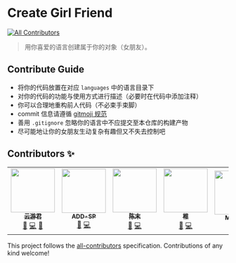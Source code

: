 # Create Girl Friend

<!-- ALL-CONTRIBUTORS-BADGE:START - Do not remove or modify this section -->
[![All Contributors](https://img.shields.io/badge/all_contributors-5-orange.svg?style=flat-square)](#contributors-)
<!-- ALL-CONTRIBUTORS-BADGE:END -->

> 用你喜爱的语言创建属于你的对象（女朋友）。

## Contribute Guide

- 将你的代码放置在对应 `languages` 中的语言目录下
- 对你的代码的功能与使用方式进行描述（必要时在代码中添加注释）
- 你可以合理地重构前人代码（不必束手束脚）
- commit 信息请遵循 [gitmoji 规范](https://gitmoji.carloscuesta.me/)
- 善用 `.gitignore` 忽略你的语言中不应提交至本仓库的构建产物
- 尽可能地让你的女朋友生动复杂有趣但又不失去控制吧

## Contributors ✨

<!-- ALL-CONTRIBUTORS-LIST:START - Do not remove or modify this section -->
<!-- prettier-ignore-start -->
<!-- markdownlint-disable -->
<table>
  <tr>
    <td align="center"><a href="https://www.yunyoujun.cn/"><img src="https://avatars3.githubusercontent.com/u/25154432?v=4?s=100" width="100px;" alt=""/><br /><sub><b>云游君</b></sub></a><br /><a href="#blog-YunYouJun" title="Blogposts">📝</a> <a href="https://github.com/ElpsyCN/create-girl-friend/commits?author=YunYouJun" title="Code">💻</a> <a href="#design-YunYouJun" title="Design">🎨</a></td>
    <td align="center"><a href="https://www.addesp.com/"><img src="https://avatars2.githubusercontent.com/u/44437200?v=4?s=100" width="100px;" alt=""/><br /><sub><b>ADD-SP</b></sub></a><br /><a href="#blog-ADD-SP" title="Blogposts">📝</a> <a href="https://github.com/ElpsyCN/create-girl-friend/commits?author=ADD-SP" title="Code">💻</a></td>
    <td align="center"><a href="http://blog.maddestroyer.xyz/"><img src="https://avatars2.githubusercontent.com/u/50312681?v=4?s=100" width="100px;" alt=""/><br /><sub><b>陈末</b></sub></a><br /><a href="#blog-Jigsaw111" title="Blogposts">📝</a> <a href="https://github.com/ElpsyCN/create-girl-friend/commits?author=Jigsaw111" title="Code">💻</a></td>
    <td align="center"><a href="https://sanshiliuxiao.top/"><img src="https://avatars2.githubusercontent.com/u/25658690?v=4?s=100" width="100px;" alt=""/><br /><sub><b>椎</b></sub></a><br /><a href="#blog-sanshiliuxiao" title="Blogposts">📝</a> <a href="https://github.com/ElpsyCN/create-girl-friend/commits?author=sanshiliuxiao" title="Code">💻</a></td>
    <td align="center"><a href="https://github.com/MleMoe"><img src="https://avatars2.githubusercontent.com/u/50612468?v=4?s=100" width="100px;" alt=""/><br /><sub><b>MleMoe</b></sub></a><br /><a href="#blog-MleMoe" title="Blogposts">📝</a></td>
  </tr>
</table>

<!-- markdownlint-restore -->
<!-- prettier-ignore-end -->

<!-- ALL-CONTRIBUTORS-LIST:END -->

This project follows the [all-contributors](https://github.com/all-contributors/all-contributors) specification. Contributions of any kind welcome!
